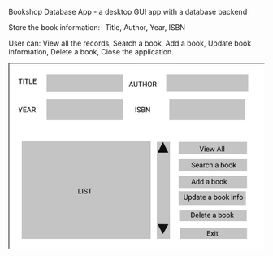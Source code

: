 Bookshop Database App - a desktop GUI app with a database backend

Store the book information:-
Title, 
Author,
Year, 
ISBN

User can:
View all the records,
Search a book,
Add a book,
Update book information,
Delete a book,
Close the application.

![Image of Design Prototype](https://github.com/IshitvaAwasthi/Book-Shop-App/blob/master/DesignPrototype.jpg)
